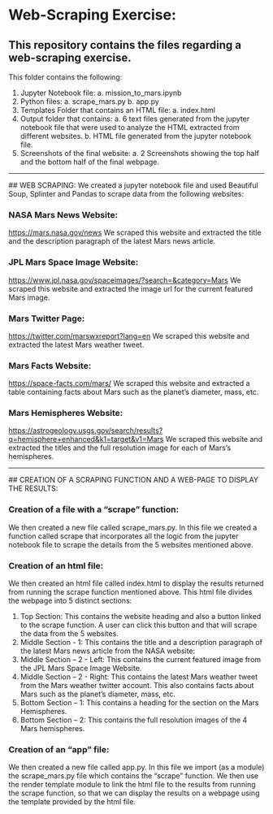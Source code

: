 # Web-Scraping Exercise:

## This repository contains the files regarding a web-scraping exercise.
This folder contains the following:
1.	Jupyter Notebook file:
a.	mission_to_mars.ipynb
2.	Python files:
a.	scrape_mars.py
b.	app.py
3.	Templates Folder that contains an HTML file: 
a.	index.html
4.	Output folder that contains:
a.	6 text files generated from the jupyter notebook file that were used to analyze the HTML extracted from different websites.
b.	HTML file generated from the jupyter notebook file. 
5.	Screenshots of the final website:
a.	2 Screenshots showing the top half and the bottom half of the final webpage.


<hr>
## WEB SCRAPING:
We created a jupyter notebook file and used Beautiful Soup, Splinter and Pandas to scrape data from the following websites:

### NASA Mars News Website: 
https://mars.nasa.gov/news 
We scraped this website and extracted the title and the description paragraph of the latest Mars news article.

### JPL Mars Space Image Website: 
https://www.jpl.nasa.gov/spaceimages/?search=&category=Mars 
We scraped this website and extracted the image url for the current featured Mars image.

### Mars Twitter Page: 
https://twitter.com/marswxreport?lang=en 
We scraped this website and extracted the latest Mars weather tweet. 

### Mars Facts Website: 
https://space-facts.com/mars/
We scraped this website and extracted a table containing facts about Mars such as the planet’s diameter, mass, etc.

### Mars Hemispheres Website: 
https://astrogeology.usgs.gov/search/results?q=hemisphere+enhanced&k1=target&v1=Mars 
We scraped this website and extracted the titles and the full resolution image for each of Mars’s hemispheres. 


<hr>
## CREATION OF A SCRAPING FUNCTION AND A WEB-PAGE TO DISPLAY THE RESULTS:

### Creation of a file with a “scrape” function:
We then created a new file called scrape_mars.py.
In this file we created a function called scrape that incorporates all the logic from the jupyter notebook file to scrape the details from the 5 websites mentioned above.

### Creation of an html file:
We then created an html file called index.html to display the results returned from running the scrape function mentioned above. This html file divides the webpage into 5 distinct sections:
1.	Top Section:
This contains the website heading and also a button linked to the scrape function. A user can click this button and that will scrape the data from the 5 websites.
2.	Middle Section - 1:
This contains the title and a description paragraph of the latest Mars news article from the NASA website:
3.	Middle Section – 2 - Left:
This contains the current featured image from the JPL Mars Space Image Website. 
4.	Middle Section – 2 - Right:
This contains the latest Mars weather tweet from the Mars weather twitter account.
This also contains facts about Mars such as the planet’s diameter, mass, etc.
5.	Bottom Section – 1:
This contains a heading for the section on the Mars Hemispheres.
6.	Bottom Section – 2:
This contains the full resolution images of the 4 Mars hemispheres.

### Creation of an “app” file:
We then created a new file called app.py.
In this file we import (as a module) the scrape_mars.py file which contains the “scrape” function.
We then use the render template module to link the html file to the results from running the scrape function, so that we can display the results on a webpage using the template provided by the html file.


